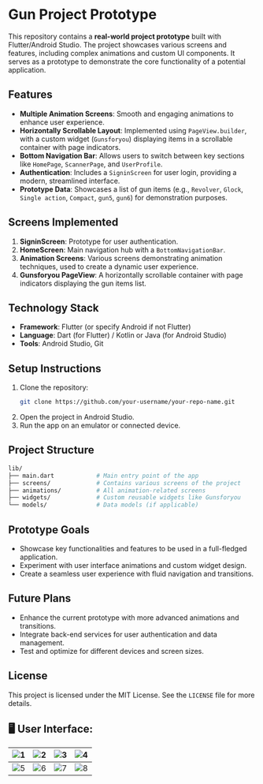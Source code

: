 
# Gun Project Prototype 

This repository contains a **real-world project prototype** built with Flutter/Android Studio. The project showcases various screens and features, including complex animations and custom UI components. It serves as a prototype to demonstrate the core functionality of a potential application.

## Features

- **Multiple Animation Screens**: Smooth and engaging animations to enhance user experience.
- **Horizontally Scrollable Layout**: Implemented using `PageView.builder`, with a custom widget (`Gunsforyou`) displaying items in a scrollable container with page indicators.
- **Bottom Navigation Bar**: Allows users to switch between key sections like `HomePage`, `ScannerPage`, and `UserProfile`.
- **Authentication**: Includes a `SigninScreen` for user login, providing a modern, streamlined interface.
- **Prototype Data**: Showcases a list of gun items (e.g., `Revolver`, `Glock`, `Single action`, `Compact`, `gun5`, `gun6`) for demonstration purposes.

## Screens Implemented

1. **SigninScreen**: Prototype for user authentication.
2. **HomeScreen**: Main navigation hub with a `BottomNavigationBar`.
3. **Animation Screens**: Various screens demonstrating animation techniques, used to create a dynamic user experience.
4. **Gunsforyou PageView**: A horizontally scrollable container with page indicators displaying the gun items list.

## Technology Stack

- **Framework**: Flutter (or specify Android if not Flutter)
- **Language**: Dart (for Flutter) / Kotlin or Java (for Android Studio)
- **Tools**: Android Studio, Git

## Setup Instructions

1. Clone the repository:
   ```bash
   git clone https://github.com/your-username/your-repo-name.git
   ```
2. Open the project in Android Studio.
3. Run the app on an emulator or connected device.

## Project Structure

```bash
lib/
├── main.dart            # Main entry point of the app
├── screens/             # Contains various screens of the project
├── animations/          # All animation-related screens
├── widgets/             # Custom reusable widgets like Gunsforyou
└── models/              # Data models (if applicable)
```

## Prototype Goals

- Showcase key functionalities and features to be used in a full-fledged application.
- Experiment with user interface animations and custom widget design.
- Create a seamless user experience with fluid navigation and transitions.

## Future Plans

- Enhance the current prototype with more advanced animations and transitions.
- Integrate back-end services for user authentication and data management.
- Test and optimize for different devices and screen sizes.

## License

This project is licensed under the MIT License. See the `LICENSE` file for more details.

## 🖥️ User Interface:

| ![1](https://github.com/user-attachments/assets/11306057-306f-4033-a18d-b23127d48d70) | ![2](https://github.com/user-attachments/assets/4dc3e4b8-43cf-4156-bd0b-dcb60ddb9063) | ![3](https://github.com/user-attachments/assets/f6aab0de-95c7-41c1-8563-59038f68a2af) | ![4](https://github.com/user-attachments/assets/17c673dc-d2f0-4b58-a26d-0021fc0473cc) |
|:---:|:---:|:---:|:---:|
| ![5](https://github.com/user-attachments/assets/6f632e95-2ebb-4a90-a2ec-9ef03097be58) | ![6](https://github.com/user-attachments/assets/6a8b03dc-5454-46ce-bda2-2ccd7f90bba3) | ![7](https://github.com/user-attachments/assets/3a147df7-2952-4355-92fe-b0e20ae367f4) | ![8](https://github.com/user-attachments/assets/b62bf35e-2361-4a5b-af13-a63dd4128299) |













